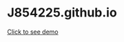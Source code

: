 # J854225.github.io 
<a href="https://j854225.github.io/project-spa/project-spa.html?fbclid=IwAR1E3rTByFZ5JFcX-ycUTU2WQuHR0FtF2HSv739Gyn5f5iCLgQXHoa4Fplk">Click to see demo</a>
